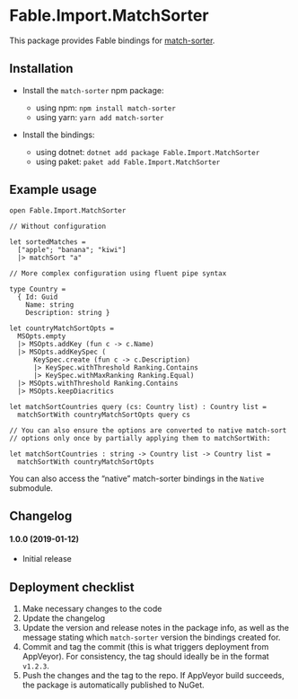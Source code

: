 # Fable.Import.MatchSorter

This package provides Fable bindings for [match-sorter](https://github.com/kentcdodds/match-sorter/).

## Installation

* Install the `match-sorter` npm package:
  * using npm: `npm install match-sorter`
  * using yarn: `yarn add match-sorter`

* Install the bindings:
  * using dotnet: `dotnet add package Fable.Import.MatchSorter`
  * using paket: `paket add Fable.Import.MatchSorter`

## Example usage

```f#
open Fable.Import.MatchSorter

// Without configuration

let sortedMatches =
  ["apple"; "banana"; "kiwi"]
  |> matchSort "a"

// More complex configuration using fluent pipe syntax

type Country =
  { Id: Guid
    Name: string
    Description: string }

let countryMatchSortOpts =
  MSOpts.empty
  |> MSOpts.addKey (fun c -> c.Name)
  |> MSOpts.addKeySpec (
      KeySpec.create (fun c -> c.Description)
      |> KeySpec.withThreshold Ranking.Contains
      |> KeySpec.withMaxRanking Ranking.Equal)
  |> MSOpts.withThreshold Ranking.Contains
  |> MSOpts.keepDiacritics
  
let matchSortCountries query (cs: Country list) : Country list =
  matchSortWith countryMatchSortOpts query cs
  
// You can also ensure the options are converted to native match-sort
// options only once by partially applying them to matchSortWith:

let matchSortCountries : string -> Country list -> Country list =
  matchSortWith countryMatchSortOpts
```

You can also access the “native” match-sorter bindings in the `Native` submodule.

Changelog
---------

#### 1.0.0 (2019-01-12)

* Initial release

## Deployment checklist

1. Make necessary changes to the code
2. Update the changelog
3. Update the version and release notes in the package info, as well as the message stating which `match-sorter` version the bindings created for.
4. Commit and tag the commit (this is what triggers deployment from  AppVeyor). For consistency, the tag should ideally be in the format `v1.2.3`.
5. Push the changes and the tag to the repo. If AppVeyor build succeeds, the package is automatically published to NuGet.
